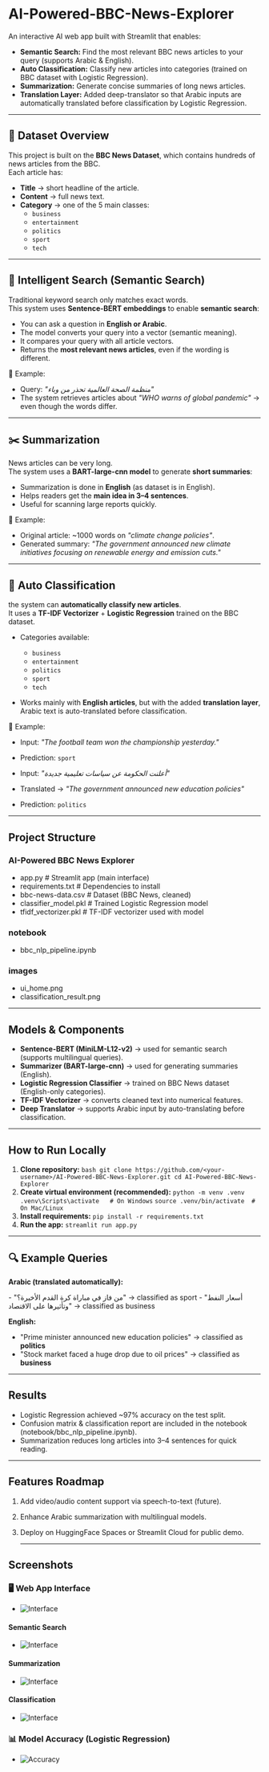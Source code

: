 # AI-Powered-BBC-News-Explorer
An interactive AI web app built with Streamlit that enables:
* **Semantic Search:** Find the most relevant BBC news articles to your query (supports Arabic & English).
* **Auto Classification:** Classify new articles into categories (trained on BBC dataset with Logistic Regression).
* **Summarization:** Generate concise summaries of long news articles.
* **Translation Layer:** Added deep-translator so that Arabic inputs are automatically translated before classification by Logistic Regression.
---

## 📂 Dataset Overview
This project is built on the **BBC News Dataset**, which contains hundreds of news articles from the BBC.  
Each article has:
- **Title** → short headline of the article.  
- **Content** → full news text.  
- **Category** → one of the 5 main classes:
  - `business`
  - `entertainment`
  - `politics`
  - `sport`
  - `tech`

---

## 🔎 Intelligent Search (Semantic Search)
Traditional keyword search only matches exact words.  
This system uses **Sentence-BERT embeddings** to enable **semantic search**:
- You can ask a question in **English or Arabic**.
- The model converts your query into a vector (semantic meaning).
- It compares your query with all article vectors.
- Returns the **most relevant news articles**, even if the wording is different.

📝 Example:
- Query: *"منظمة الصحة العالمية تحذر من وباء"*  
- The system retrieves articles about *"WHO warns of global pandemic"* → even though the words differ.

---

## ✂️ Summarization
News articles can be very long.  
The system uses a **BART-large-cnn model** to generate **short summaries**:
- Summarization is done in **English** (as dataset is in English).
- Helps readers get the **main idea in 3–4 sentences**.
- Useful for scanning large reports quickly.

📝 Example:
- Original article: ~1000 words on *"climate change policies"*.  
- Generated summary: *"The government announced new climate initiatives focusing on renewable energy and emission cuts."*

---

## 📝 Auto Classification
the system can **automatically classify new articles**.  
It uses a **TF-IDF Vectorizer** + **Logistic Regression** trained on the BBC dataset.  

- Categories available:
  - `business`
  - `entertainment`
  - `politics`
  - `sport`
  - `tech`

- Works mainly with **English articles**, but with the added **translation layer**, Arabic text is auto-translated before classification.  

📝 Example:
- Input: *"The football team won the championship yesterday."*  
- Prediction: `sport`  

- Input: *"أعلنت الحكومة عن سياسات تعليمية جديدة"*  
- Translated → *"The government announced new education policies"*  
- Prediction: `politics`

---

## Project Structure
### AI-Powered BBC News Explorer
* app.py                     # Streamlit app (main interface)
*  requirements.txt           # Dependencies to install
*  bbc-news-data.csv          # Dataset (BBC News, cleaned)
*   classifier_model.pkl       # Trained Logistic Regression model
*   tfidf_vectorizer.pkl       # TF-IDF vectorizer used with model
  ###   notebook
*    bbc_nlp_pipeline.ipynb
### images                  
* ui_home.png
*  classification_result.png
---
   ## Models & Components
* **Sentence-BERT (MiniLM-L12-v2)** → used for semantic search (supports multilingual queries).  
* **Summarizer (BART-large-cnn)** → used for generating summaries (English).  
* **Logistic Regression Classifier** → trained on BBC News dataset (English-only categories).  
* **TF-IDF Vectorizer** → converts cleaned text into numerical features.  
* **Deep Translator** → supports Arabic input by auto-translating before classification.  
---
 
 ## How to Run Locally
1. **Clone repository:**
   ```bash git clone https://github.com/<your-username>/AI-Powered-BBC-News-Explorer.git cd AI-Powered-BBC-News-Explorer```
2. **Create virtual environment (recommended):**
```python -m venv .venv .venv\Scripts\activate   # On Windows```
 ```source .venv/bin/activate  # On Mac/Linux```
4. **Install requirements:**
```pip install -r requirements.txt```
5. **Run the app:**
```streamlit run app.py```
---

## 🔍 Example Queries

**Arabic (translated automatically):**
<p align="left">
  -  "من فاز في مباراة كرة القدم الأخيرة؟" → classified as sport  
-  "أسعار النفط وتأثيرها على الاقتصاد" → classified as business 

</p>

**English:**
- "Prime minister announced new education policies" → classified as **politics**
- "Stock market faced a huge drop due to oil prices" → classified as **business**

---
## Results
* Logistic Regression achieved ~97% accuracy on the test split.
* Confusion matrix & classification report are included in the notebook (notebook/bbc_nlp_pipeline.ipynb).
* Summarization reduces long articles into 3–4 sentences for quick reading.
---
## Features Roadmap
 1. Add video/audio content support via speech-to-text (future).
 2. Enhance Arabic summarization with multilingual models.
 3. Deploy on HuggingFace Spaces or Streamlit Cloud for public demo.

    ---
  ## Screenshots

   ### 🖥️ Web App Interface
* ![Interface](images/UI1.PNG)

#### Semantic Search
*   ![Interface](images/search.PNG)

  #### Summarization
*    ![Interface](images/summary.PNG)

#### Classification
*    ![Interface](images/classify.PNG)


  ### 📊 Model Accuracy (Logistic Regression)
* ![Accuracy](images/LR.png)

